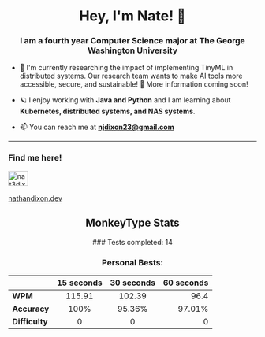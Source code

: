 <h1 align="center">Hey, I'm Nate! 👋</h1>
<h3 align="center">I am a fourth year Computer Science major at The George Washington University</h3>

- 🔭 I'm currently researching the impact of implementing TinyML in distributed systems. Our research team wants to make AI tools more accessible, secure, and sustainable! 🌱 More information coming soon!

- 🪐 I enjoy working with **Java and Python** and I am learning about **Kubernetes, distributed systems, and NAS systems**. 

- 📫 You can reach me at **njdixon23@gmail.com**

----------------------

<h3 align="left">Find me here!</h3>
<a href="https://linkedin.com/in/nat3dixon" target="blank"><img align="center" src="https://raw.githubusercontent.com/rahuldkjain/github-profile-readme-generator/master/src/images/icons/Social/linked-in-alt.svg" alt="nat3dixon" height="30" width="40" /></a>

<br>
<br>
<a href="https://nathandixon.dev">nathandixon.dev</a>

<h2 align="center">MonkeyType Stats</h2>

<!--- START --->

<div align="center">
### Tests completed: 14

### Personal Bests:

| | 15 seconds   |      30 seconds      |  60 seconds |
|:------          |:----------:|:-------------:|------:|
|**WPM**            |115.91|102.39|96.4|
|**Accuracy**       |100%|95.36%|97.01%|
|**Difficulty**     |0|0|0|

</div>

<!--- END --->
